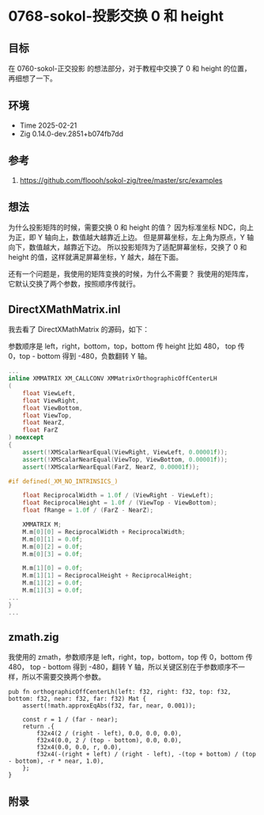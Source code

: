 # 0768-sokol-投影交换 0 和 height

## 目标

在 0760-sokol-正交投影 的想法部分，对于教程中交换了 0 和 height 的位置，再细想了一下。

## 环境

- Time 2025-02-21
- Zig 0.14.0-dev.2851+b074fb7dd

## 参考

1. <https://github.com/floooh/sokol-zig/tree/master/src/examples>

## 想法

为什么投影矩阵的时候，需要交换 0 和 height 的值？
因为标准坐标 NDC，向上为正，即 Y 轴向上，数值越大越靠近上边。
但是屏幕坐标，左上角为原点，Y 轴向下，数值越大，越靠近下边。
所以投影矩阵为了适配屏幕坐标，交换了 0 和 height 的值，这样就满足屏幕坐标，Y 越大，越在下面。

还有一个问题是，我使用的矩阵变换的时候，为什么不需要？
我使用的矩阵库，它默认交换了两个参数，按照顺序传就行。

## DirectXMathMatrix.inl

我去看了 DirectXMathMatrix 的源码，如下：

参数顺序是 left，right，bottom，top，bottom 传 height 比如 480，
top 传 0，top - bottom 得到 -480，负数翻转 Y 轴。

```cpp
...
inline XMMATRIX XM_CALLCONV XMMatrixOrthographicOffCenterLH
(
    float ViewLeft,
    float ViewRight,
    float ViewBottom,
    float ViewTop,
    float NearZ,
    float FarZ
) noexcept
{
    assert(!XMScalarNearEqual(ViewRight, ViewLeft, 0.00001f));
    assert(!XMScalarNearEqual(ViewTop, ViewBottom, 0.00001f));
    assert(!XMScalarNearEqual(FarZ, NearZ, 0.00001f));

#if defined(_XM_NO_INTRINSICS_)

    float ReciprocalWidth = 1.0f / (ViewRight - ViewLeft);
    float ReciprocalHeight = 1.0f / (ViewTop - ViewBottom);
    float fRange = 1.0f / (FarZ - NearZ);

    XMMATRIX M;
    M.m[0][0] = ReciprocalWidth + ReciprocalWidth;
    M.m[0][1] = 0.0f;
    M.m[0][2] = 0.0f;
    M.m[0][3] = 0.0f;

    M.m[1][0] = 0.0f;
    M.m[1][1] = ReciprocalHeight + ReciprocalHeight;
    M.m[1][2] = 0.0f;
    M.m[1][3] = 0.0f;
...
}
...
```

## zmath.zig

我使用的 zmath，参数顺序是 left，right，top，bottom，top 传 0，bottom 传 480，
top - bottom 得到 -480，翻转 Y 轴，所以关键区别在于参数顺序不一样，所以不需要交换两个参数。

```zig
pub fn orthographicOffCenterLh(left: f32, right: f32, top: f32, bottom: f32, near: f32, far: f32) Mat {
    assert(!math.approxEqAbs(f32, far, near, 0.001));

    const r = 1 / (far - near);
    return .{
        f32x4(2 / (right - left), 0.0, 0.0, 0.0),
        f32x4(0.0, 2 / (top - bottom), 0.0, 0.0),
        f32x4(0.0, 0.0, r, 0.0),
        f32x4(-(right + left) / (right - left), -(top + bottom) / (top - bottom), -r * near, 1.0),
    };
}
```

## 附录
